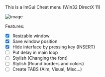 This is a ImGui Cheat menu (Win32 DirectX 11)

![image](https://github.com/exd02/imgui_cheat_menu/assets/62575526/54d8ec93-bcf9-4f25-94f4-3e85f7b5d495)

Features:
- [x] Resizable window
- [x] Save window position
- [x] Hide interface by pressing key (INSERT)
- [ ] Put delay in main loop
- [ ] Stylish (Changing the font)
- [ ] Stylish (Round borders and colors)
- [ ] Create TABS (Aim, Visual, Misc...)
